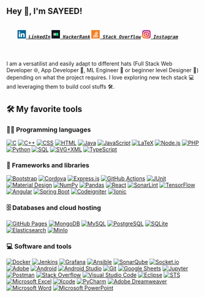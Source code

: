 ## Hey 👋, I'm SAYEED!

<h5 >
  <code>
    <a href="https://www.linkedin.com/in/sayeedap97/" title="LinkedIn Profile"><img width="22" src="images/linkedin.svg"> LinkedIn</a></code>
  <code><a href="https://www.hackerrank.com/sayeedap97" title="HackerRank Profile"><img width="22" src="images/hackerrank.png"> HackerRank</a></code>
  <code><a href="https://stackoverflow.com/users/10038031/sayeed-far-ooqui" title="Stack Overflow Profile"><img width="22" src="images/stackoverflow.svg"> Stack Overflow</a></code>
  <code><a href="https://www.instagram.com/sayeed_a_p/" title="Instagram Profile"><img width="22" src="images/instagram.svg"> Instagram</a></code>
</h5>
<br>

I am a versatilist and easily adapt to different hats (Full Stack Web Developer 🌐, App Developer 📱, ML Engineer 🤖 or beginner level Designer 🎨) depending on what the project requires. I love exploring new tech stack 💻 and leveraging them to build cool stuffs 🛠️. 
<br/>




## 🛠️ My favorite tools

### 👨‍💻 Programming languages

<p>
    <a href="#"><img alt="C" src="https://custom-icon-badges.herokuapp.com/badge/C-03599C.svg?logo=c-in-hexagon&logoColor=white"></a>
    <a  href="#"><img alt="C++" src="https://custom-icon-badges.herokuapp.com/badge/C++-9C033A.svg?logo=cpp2&logoColor=white"></a>
    <a href="#"><img alt="CSS" src="https://img.shields.io/badge/CSS-1572B6.svg?logo=css3&logoColor=white"></a>
    <a href="#"><img alt="HTML" src="https://img.shields.io/badge/HTML-E34F26.svg?logo=html5&logoColor=white"></a>
    <a  href="#"><img alt="Java" src="https://img.shields.io/badge/Java-007396.svg?logo=java&logoColor=white"></a>
    <a href="#"><img alt="JavaScript" src="https://img.shields.io/badge/JavaScript-F7DF1E.svg?logo=javascript&logoColor=black"></a>
    <a  href="#"><img alt="LaTeX" src="https://img.shields.io/badge/LaTeX-008080.svg?logo=LaTeX&logoColor=white"></a>
    <a  href="#"><img alt="Node.js" src="https://img.shields.io/badge/Node.js-43853D.svg?logo=node.js&logoColor=white"></a>
    <a href="#"><img alt="PHP" src="https://img.shields.io/badge/PHP-777BB4.svg?logo=php&logoColor=white"></a>
    <a  href="#"><img alt="Python" src="https://img.shields.io/badge/Python-14354C.svg?logo=python&logoColor=white"></a>
    <a  href="#"><img alt="SQL" src="https://custom-icon-badges.herokuapp.com/badge/SQL-025E8C.svg?logo=database&logoColor=white"></a>
    <a  href="#"><img alt="SVG+XML" src="https://img.shields.io/badge/SVG%2BXML-e0982c.svg?logo=svg&logoColor=white"></a>
    <a  href="#"><img alt="TypeScript" src="https://img.shields.io/badge/TypeScript-007ACC.svg?logo=typescript&logoColor=white"></a>
</p>

### 🧰 Frameworks and libraries

<p>
    <a href="#"><img alt="Bootstrap" src="https://img.shields.io/badge/Bootstrap-7952B3.svg?logo=bootstrap&logoColor=white"></a>
    <a href="#"><img alt="Cordova" src="https://img.shields.io/badge/-Cordova-E8E8E8?logo=apache-cordova&logoColor=black"></a>
    <a href="#"><img alt="Express.js" src="https://img.shields.io/badge/Express.js-404d59.svg?logo=express&logoColor=white"></a>
    <a href="#"><img alt="GitHub Actions" src="https://img.shields.io/badge/GitHub%20Actions-2671E5.svg?logo=github%20actions&logoColor=white"></a>
    <a href="#"><img alt="JUnit" src="https://custom-icon-badges.herokuapp.com/badge/JUnit-25A162.svg?logo=check-circle&logoColor=white"></a>
    <a href="#"><img alt="Material Design" src="https://img.shields.io/badge/Material%20Design-0081CB.svg?logo=material-design&logoColor=white"></a>
    <a href="#"><img alt="NumPy" src="https://img.shields.io/badge/Numpy-013243.svg?logo=numpy&logoColor=white"></a>
    <a href="#"><img alt="Pandas" src="https://img.shields.io/badge/Pandas-150458.svg?logo=pandas&logoColor=white"></a>
    <a href="#"><img alt="React" src="https://img.shields.io/badge/React-20232a.svg?logo=react&logoColor=%2361DAFB"></a>
    <a href="#"><img alt="SonarLint" src="https://img.shields.io/badge/-SonarLint-CB2029?logo=sonarlint&logoColor=white"></a>
    <a href="#"><img alt="TensorFlow" src="https://img.shields.io/badge/TensorFlow-FF6F00.svg?logo=TensorFlow&logoColor=white"></a>
    <a href="#"><img alt="Angular" src="https://img.shields.io/badge/-Angular-DD0031?logo=ionic&logoColor=white"></a>
    <a href="#"><img alt="Spring Boot" src="https://img.shields.io/badge/-Spring%20Boot-6DB33F?logo=springboot&logoColor=white"></a>
    <a href="#"><img alt="Codeigniter" src="https://img.shields.io/badge/-CodeIgniter-EF4223?logo=codeigniter&logoColor=white"></a>
    <a href="#"><img alt="Ionic" src="https://img.shields.io/badge/-Ionic-3880FF?logo=ionic&logoColor=white"></a>
</p>

### 🗄️ Databases and cloud hosting

<p>
    <a href="#"><img alt="GitHub Pages" src="https://img.shields.io/badge/GitHub%20Pages-327FC7.svg?logo=github&logoColor=white"></a>
    <a href="#"><img alt="MongoDB" src ="https://img.shields.io/badge/MongoDB-4ea94b.svg?logo=mongodb&logoColor=white"></a>
    <a href="#"><img alt="MySQL" src="https://img.shields.io/badge/MySQL-00f.svg?logo=mysql&logoColor=white"></a>
    <a href="#"><img alt="PostgreSQL" src ="https://img.shields.io/badge/PostgreSQL-316192.svg?logo=postgresql&logoColor=white"></a>
    <a href="#"><img alt="SQLite" src ="https://img.shields.io/badge/SQLite-07405e.svg?logo=sqlite&logoColor=white"></a>
    <a href="#"><img alt="Elasticsearch" src="https://img.shields.io/badge/-Elasticsearch-005571?logo=elasticsearch&logoColor=white"></a>
    <a href="#"><img alt="MinIo" src="https://img.shields.io/badge/MinIo-07405e.svg?logo=sqlite&logoColor=white"></a>
</p>

### 💻 Software and tools

<p>
   <a href="#"><img alt="Docker" src="https://img.shields.io/badge/-Docker-2496ED?logo=docker&logoColor=white"></a>
    <a href="#"><img alt="Jenkins" src="https://img.shields.io/badge/-Jenkins-D24939?logo=jenkins&logoColor=white"></a>
    <a href="#"><img alt="Grafana" src="https://img.shields.io/badge/-Grafana-F46800?logo=grafana&logoColor=white"></a>
    <a href="#"><img alt="Ansible" src="https://img.shields.io/badge/-Ansible-EE0000?logo=prometheus&logoColor=white"></a>
    <a href="#"><img alt="SonarQube" src="https://img.shields.io/badge/-SonarQube-4E9BCD?logo=sonarqube&logoColor=white"></a>
    <a href="#"><img alt="Socket.io
" src="https://img.shields.io/badge/-Socket.io-010101?logo=socketdotio&logoColor=white"></a>
    <a href="#"><img alt="Adobe" src="https://img.shields.io/badge/Adobe-FF0000.svg?logo=adobe&logoColor=white"></a>
    <a href="#"><img alt="Android" src="https://img.shields.io/badge/Android-3DDC84?logo=android&logoColor=white"></a>
    <a href="#"><img alt="Android Studio" src="https://img.shields.io/badge/Android%20Studio-008678.svg?logo=android-studio&logoColor=white"></a>
    <a href="#"><img alt="Git" src="https://img.shields.io/badge/Git-F05033.svg?logo=git&logoColor=white"></a>
    <a href="#"><img alt="Google Sheets" src="https://img.shields.io/badge/Google%20Sheets-34A853.svg?logo=google%20sheets&logoColor=white"></a>
    <a href="#"><img alt="Jupyter" src="https://img.shields.io/badge/Jupyter-F37626.svg?logo=Jupyter&logoColor=white"></a>
    <a href="#"><img alt="Postman" src="https://img.shields.io/badge/Postman-FF6C37?logo=postman&logoColor=white"></a>
    <a href="#"><img alt="Stack Overflow" src="https://img.shields.io/badge/-Stack%20Overflow-FE7A16?logo=stack-overflow&logoColor=white"></a>
    <a href="#"><img alt="Visual Studio Code" src="https://img.shields.io/badge/Visual%20Studio%20Code-0078d7.svg?logo=visual-studio-code&logoColor=white"></a>
    <a href="#"><img alt="Eclipse" src="https://img.shields.io/badge/-Eclipse-2C2255?logo=eclipseide&logoColor=white"></a>
    <a href="#"><img alt="STS" src="https://img.shields.io/badge/-STS-6DB33F?logo=spring&logoColor=white"></a>
    <a href="#"><img alt="Microsoft Excel" src="https://img.shields.io/badge/-Microsoft%20Excel-217346?logo=microsoftexcel&logoColor=white"></a>
    <a href="#"><img alt="Xcode" src="https://img.shields.io/badge/-Xcode-147EFB?logo=xcode&logoColor=white"></a>
    <a href="#"><img alt="PyCharm" src="https://img.shields.io/badge/-PyCharm-000000?logo=pycharm&logoColor=white"></a>
    <a href="#"><img alt="Adobe Dreamweaver" src="https://img.shields.io/badge/-Adobe%20Dreamweaver-FF61F6?logo=adobedreamweaver&logoColor=white"></a>
    <a href="#"><img alt="Microsoft Word" src="https://img.shields.io/badge/-Microsoft%20Word-2B579A?logo=microsoftword&logoColor=white"></a>
    <a href="#"><img alt="Microsoft PowerPoint" src="https://img.shields.io/badge/-Microsoft%20PowerPoint-B7472A?logo=microsoftpowerpoint&logoColor=white"></a>
</p>

<!--
**sayeedap/sayeedap** is a ✨ _special_ ✨ repository because its `README.md` (this file) appears on your GitHub profile.

Here are some ideas to get you started:

- 🔭 I’m currently working on ...
- 🌱 I’m currently learning ...
- 👯 I’m looking to collaborate on ...
- 🤔 I’m looking for help with ...
- 💬 Ask me about ...
- 📫 How to reach me: ...
- 😄 Pronouns: ...
- ⚡ Fun fact: ...
-->

